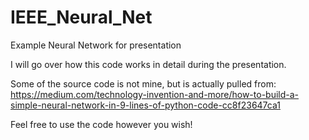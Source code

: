 # IEEE_Neural_Net
Example Neural Network for presentation

I will go over how this code works in detail during the presentation.

Some of the source code is not mine, but is actually pulled from:
https://medium.com/technology-invention-and-more/how-to-build-a-simple-neural-network-in-9-lines-of-python-code-cc8f23647ca1

Feel free to use the code however you wish!

